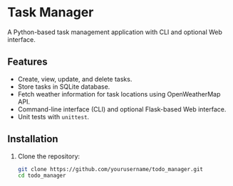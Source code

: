 # Task Manager

A Python-based task management application with CLI and optional Web interface.

## Features
- Create, view, update, and delete tasks.
- Store tasks in SQLite database.
- Fetch weather information for task locations using OpenWeatherMap API.
- Command-line interface (CLI) and optional Flask-based Web interface.
- Unit tests with `unittest`.

## Installation
1. Clone the repository:
   ```bash
   git clone https://github.com/yourusername/todo_manager.git
   cd todo_manager